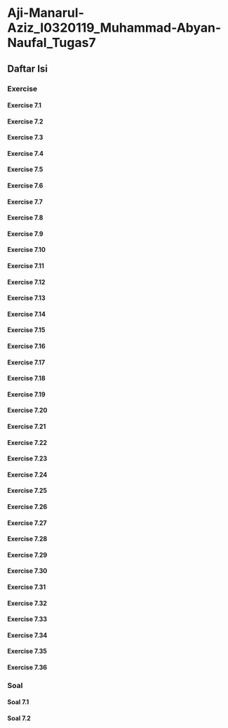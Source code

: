 # Aji-Manarul-Aziz_I0320119_Muhammad-Abyan-Naufal_Tugas7

## Daftar Isi

### Exercise
#### Exercise 7.1
#### Exercise 7.2
#### Exercise 7.3
#### Exercise 7.4
#### Exercise 7.5
#### Exercise 7.6
#### Exercise 7.7
#### Exercise 7.8
#### Exercise 7.9
#### Exercise 7.10
#### Exercise 7.11
#### Exercise 7.12
#### Exercise 7.13
#### Exercise 7.14
#### Exercise 7.15
#### Exercise 7.16
#### Exercise 7.17
#### Exercise 7.18
#### Exercise 7.19
#### Exercise 7.20
#### Exercise 7.21
#### Exercise 7.22
#### Exercise 7.23
#### Exercise 7.24
#### Exercise 7.25
#### Exercise 7.26
#### Exercise 7.27
#### Exercise 7.28
#### Exercise 7.29
#### Exercise 7.30
#### Exercise 7.31
#### Exercise 7.32
#### Exercise 7.33
#### Exercise 7.34
#### Exercise 7.35
#### Exercise 7.36

### Soal
#### Soal 7.1
#### Soal 7.2